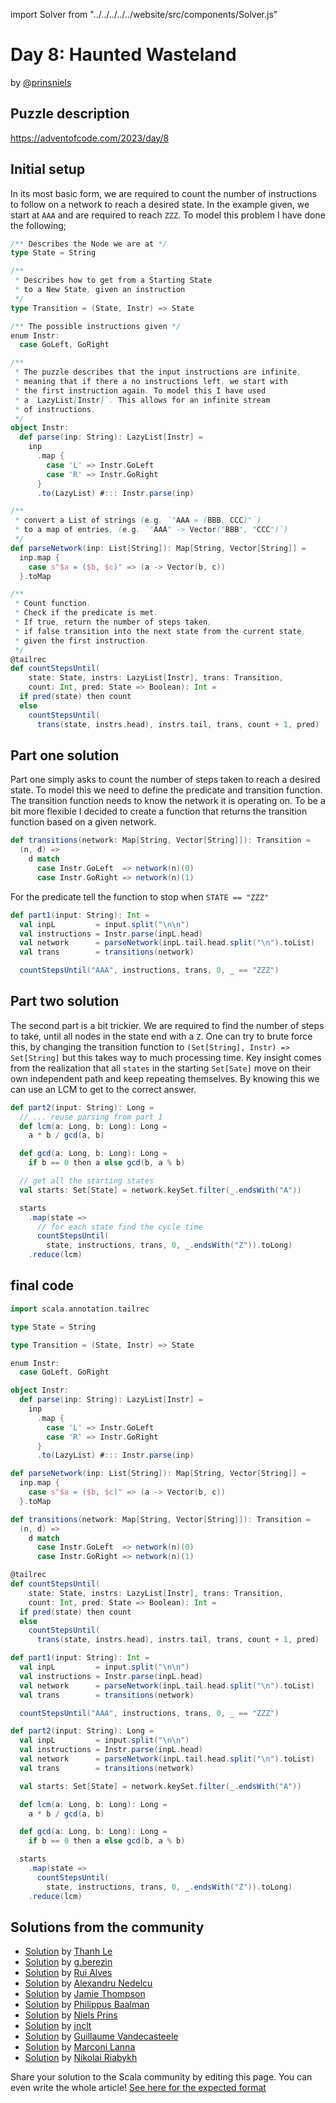 import Solver from "../../../../../website/src/components/Solver.js"

# Day 8: Haunted Wasteland

by [@prinsniels](https://github.com/prinsniels)

## Puzzle description

https://adventofcode.com/2023/day/8

## Initial setup
In its most basic form, we are required to count the number of instructions to follow on a network to reach a desired state. In the example given, we start at `AAA` and are required to reach `ZZZ`. To model this problem I have done the following;

```scala
/** Describes the Node we are at */
type State = String

/**
 * Describes how to get from a Starting State
 * to a New State, given an instruction
 */
type Transition = (State, Instr) => State

/** The possible instructions given */
enum Instr:
  case GoLeft, GoRight

/**
 * The puzzle describes that the input instructions are infinite,
 * meaning that if there a no instructions left, we start with
 * the first instruction again. To model this I have used
 * a `LazyList[Instr]`. This allows for an infinite stream
 * of instructions.
 */
object Instr:
  def parse(inp: String): LazyList[Instr] =
    inp
      .map {
        case 'L' => Instr.GoLeft
        case 'R' => Instr.GoRight
      }
      .to(LazyList) #::: Instr.parse(inp)

/**
 * convert a List of strings (e.g. `"AAA = (BBB, CCC)"`)
 * to a map of entries, (e.g. `"AAA" -> Vector("BBB", "CCC")`)
 */
def parseNetwork(inp: List[String]): Map[String, Vector[String]] =
  inp.map {
    case s"$a = ($b, $c)" => (a -> Vector(b, c))
  }.toMap

/**
 * Count function.
 * Check if the predicate is met.
 * If true, return the number of steps taken,
 * if false transition into the next state from the current state,
 * given the first instruction.
 */
@tailrec
def countStepsUntil(
    state: State, instrs: LazyList[Instr], trans: Transition,
    count: Int, pred: State => Boolean): Int =
  if pred(state) then count
  else
    countStepsUntil(
      trans(state, instrs.head), instrs.tail, trans, count + 1, pred)
```

## Part one solution
Part one simply asks to count the number of steps taken to reach a desired state. To model this we need to define the predicate and transition function.
The transition function needs to know the network it is operating on. To be a bit more flexible I decided to create a function that returns the transition function based on a given network.
```scala
def transitions(network: Map[String, Vector[String]]): Transition =
  (n, d) =>
    d match
      case Instr.GoLeft  => network(n)(0)
      case Instr.GoRight => network(n)(1)
```

For the predicate tell the function to stop when `STATE == "ZZZ"`
```scala
def part1(input: String): Int =
  val inpL         = input.split("\n\n")
  val instructions = Instr.parse(inpL.head)
  val network      = parseNetwork(inpL.tail.head.split("\n").toList)
  val trans        = transitions(network)

  countStepsUntil("AAA", instructions, trans, 0, _ == "ZZZ")
```

## Part two solution
The second part is a bit trickier. We are required to find the number of steps to take, until all nodes in the state end with a `Z`. One can try to brute force this, by changing the transition function to `(Set[String], Instr) => Set[String]` but this takes way to much processing time.
Key insight comes from the realization that all `states` in the starting `Set[Sate]` move on their own independent path and keep repeating themselves. By knowing this we can use an LCM to get to the correct answer.

```scala
def part2(input: String): Long =
  // ... reuse parsing from part 1
  def lcm(a: Long, b: Long): Long =
    a * b / gcd(a, b)

  def gcd(a: Long, b: Long): Long =
    if b == 0 then a else gcd(b, a % b)

  // get all the starting states
  val starts: Set[State] = network.keySet.filter(_.endsWith("A"))

  starts
    .map(state =>
      // for each state find the cycle time
      countStepsUntil(
        state, instructions, trans, 0, _.endsWith("Z")).toLong)
    .reduce(lcm)
```

## final code
```scala
import scala.annotation.tailrec

type State = String

type Transition = (State, Instr) => State

enum Instr:
  case GoLeft, GoRight

object Instr:
  def parse(inp: String): LazyList[Instr] =
    inp
      .map {
        case 'L' => Instr.GoLeft
        case 'R' => Instr.GoRight
      }
      .to(LazyList) #::: Instr.parse(inp)

def parseNetwork(inp: List[String]): Map[String, Vector[String]] =
  inp.map {
    case s"$a = ($b, $c)" => (a -> Vector(b, c))
  }.toMap

def transitions(network: Map[String, Vector[String]]): Transition =
  (n, d) =>
    d match
      case Instr.GoLeft  => network(n)(0)
      case Instr.GoRight => network(n)(1)

@tailrec
def countStepsUntil(
    state: State, instrs: LazyList[Instr], trans: Transition,
    count: Int, pred: State => Boolean): Int =
  if pred(state) then count
  else
    countStepsUntil(
      trans(state, instrs.head), instrs.tail, trans, count + 1, pred)

def part1(input: String): Int =
  val inpL         = input.split("\n\n")
  val instructions = Instr.parse(inpL.head)
  val network      = parseNetwork(inpL.tail.head.split("\n").toList)
  val trans        = transitions(network)

  countStepsUntil("AAA", instructions, trans, 0, _ == "ZZZ")

def part2(input: String): Long =
  val inpL         = input.split("\n\n")
  val instructions = Instr.parse(inpL.head)
  val network      = parseNetwork(inpL.tail.head.split("\n").toList)
  val trans        = transitions(network)

  val starts: Set[State] = network.keySet.filter(_.endsWith("A"))

  def lcm(a: Long, b: Long): Long =
    a * b / gcd(a, b)

  def gcd(a: Long, b: Long): Long =
    if b == 0 then a else gcd(b, a % b)

  starts
    .map(state =>
      countStepsUntil(
        state, instructions, trans, 0, _.endsWith("Z")).toLong)
    .reduce(lcm)
```

## Solutions from the community

- [Solution](https://github.com/lenguyenthanh/aoc-2023/blob/main/Day08.scala) by [Thanh Le](https://github.com/lenguyenthanh)
- [Solution](https://github.com/GrigoriiBerezin/advent_code_2023/tree/master/task08/src/main/scala) by [g.berezin](https://github.com/GrigoriiBerezin)
- [Solution](https://github.com/xRuiAlves/advent-of-code-2023/blob/main/Day8.scala) by [Rui Alves](https://github.com/xRuiAlves/)
- [Solution](https://github.com/alexandru/advent-of-code/blob/main/scala3/2023/src/main/scala/day8.scala) by [Alexandru Nedelcu](https://github.com/alexandru/)
- [Solution](https://github.com/bishabosha/advent-of-code-2023/blob/main/2023-day08.scala) by [Jamie Thompson](https://github.com/bishabosha)
- [Solution](https://github.com/Philippus/adventofcode/blob/main/src/main/scala/adventofcode2023/Day08.scala) by [Philippus Baalman](https://github.com/philippus)
- [Solution](https://github.com/prinsniels/AdventOfCode2023/blob/main/src/main/scala/solutions/day08.scala) by [Niels Prins](https://github.com/prinsniels)
- [Solution](https://github.com/jnclt/adventofcode2023/blob/main/day08/haunted-wasteland.sc) by [jnclt](https://github.com/jnclt)
- [Solution](https://github.com/guycastle/advent_of_code_2023/blob/main/src/main/scala/days/day08/DayEight.scala) by [Guillaume Vandecasteele](https://github.com/guycastle/)
- [Solution](https://github.com/marconilanna/advent-of-code/blob/master/2023/Day08.scala) by [Marconi Lanna](https://github.com/marconilanna)
- [Solution](https://github.com/nryabykh/aoc2023/blob/master/src/main/scala/aoc2023/Day08.scala) by [Nikolai Riabykh](https://github.com/nryabykh)

Share your solution to the Scala community by editing this page.
You can even write the whole article! [See here for the expected format](https://github.com/scalacenter/scala-advent-of-code/discussions/424)

